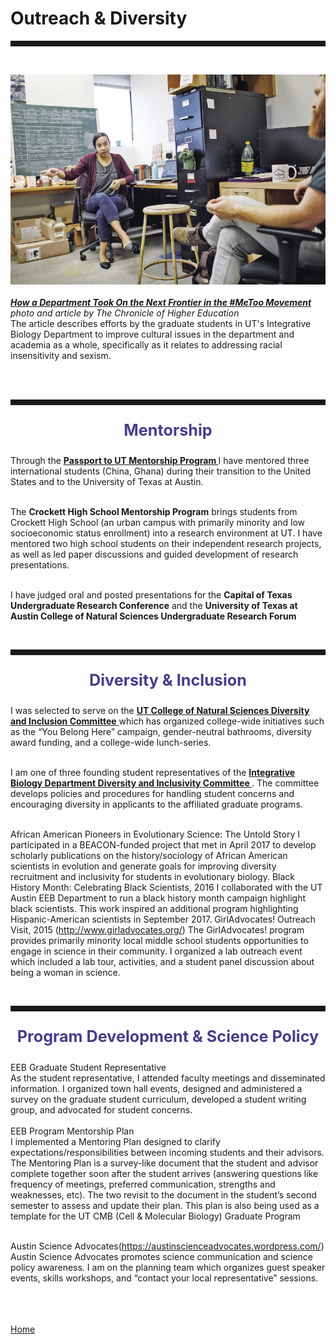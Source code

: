 <body>
		
<div class="container">
<div class="blurb">
<h1>Outreach & Diversity</h1>
<hr style="height:9px;color:#84949B"><br>
	
<img src="/images/chronicle1.jpg"> <br><br>
<a href="https://www.chronicle.com/article/How-a-Department-Took-On-the/245050"><i><b> How a Department Took On the Next Frontier in the #MeToo Movement</b></i></a> <br><i>photo and article by The Chronicle of Higher Education</i><br>
The article describes efforts by the graduate students in UT's Integrative Biology Department to improve cultural issues in the department and academia as a whole, specifically as it relates to addressing racial insensitivity and sexism. <br><br>


<br><hr style="height:9px;color:#84949B">
<p style="text-align:center;font-size:180%"><b><font color="darkslateblue">Mentorship</font></b><br></p>

Through the <a href="https://world.utexas.edu/isss/programs/passport-to-ut"><b>Passport to UT Mentorship Program </b> </a>I have mentored three international students (China, Ghana) during their transition to the United States and to the University of Texas at Austin. <br><br>

The <b>Crockett High School Mentorship Program</b> brings students from Crockett High School (an urban campus with primarily minority and low socioeconomic status enrollment) into a research environment at UT. I have mentored two high school students on their independent research projects, as well as led paper discussions and guided development of research presentations. <br><br>

I have judged oral and posted presentations for the <b>Capital of Texas Undergraduate Research Conference</b> and the <b>University of Texas at Austin College of Natural Sciences Undergraduate Research Forum </b><br>



<br><hr style="height:9px;color:#84949B">
<p style="text-align:center;font-size:180%"><b><font color="darkslateblue">Diversity & Inclusion </font></b><br></p>

I was selected to serve on the <a href="https://cns.utexas.edu/diversity/d-i-committee"> <b> UT College of Natural Sciences Diversity and Inclusion Committee</b> </a> which has organized college-wide initiatives such as the “You Belong Here” campaign, gender-neutral bathrooms, diversity award funding, and a college-wide lunch-series.<br><br>

I am one of three founding student representatives of the <a href="https://cns.utexas.edu/eeb-graduate-program/diversity#diversity-amp-inclusivity-committee"> <b> Integrative Biology Department Diversity and Inclusivity Committee </b></a>. The committee develops policies and procedures for handling student concerns and encouraging diversity in applicants to the affiliated graduate programs. <br><br>

African American Pioneers in Evolutionary Science: The Untold Story
I participated in a BEACON-funded project that met in April 2017 to develop scholarly 
publications on the history/sociology of African American scientists in evolution and generate goals for improving diversity recruitment and inclusivity for students in evolutionary biology.
Black History Month: Celebrating Black Scientists, 2016
I collaborated with the UT Austin EEB Department to run a black history month campaign 
highlight black scientists. This work inspired an additional program highlighting Hispanic-American scientists in September 2017.
GirlAdvocates! Outreach Visit, 2015 (http://www.girladvocates.org/)
The GirlAdvocates! program provides primarily minority local middle school students 
opportunities to engage in science in their community. I organized a lab outreach event which included a lab tour, activities, and a student panel discussion about being a woman in science.



<br><hr style="height:9px;color:#84949B">
<p style="text-align:center;font-size:180%"><b><font color="darkslateblue">Program Development & Science Policy </font></b><br></p>

EEB Graduate Student Representative <br>
As the student representative, I attended faculty meetings and disseminated information. I 
organized town hall events, designed and administered a survey on the graduate student 
curriculum, developed a student writing group, and advocated for student concerns. <br><br>
EEB Program Mentorship Plan <br>
I implemented a Mentoring Plan designed to clarify expectations/responsibilities between 
incoming students and their advisors. The Mentoring Plan is a survey-like document that the
student and advisor complete together soon after the student arrives (answering questions like frequency of meetings, preferred communication, strengths and weaknesses, etc). The two revisit to the document in the student’s second semester to assess and update their plan. This plan is also being used as a template for the UT CMB (Cell & Molecular Biology) Graduate Program <br><br>

Austin Science Advocates(https://austinscienceadvocates.wordpress.com/) <br>
Austin Science Advocates promotes science communication and science policy awareness. I am on the planning team which organizes guest speaker events, skills workshops, and “contact your local representative” sessions. <br><br>



<br><br><a href="../">Home</a>
